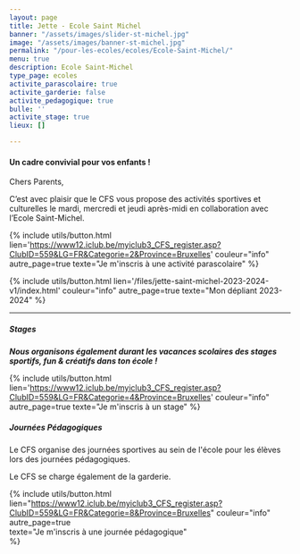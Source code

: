 ```yaml
---
layout: page
title: Jette - Ecole Saint Michel
banner: "/assets/images/slider-st-michel.jpg"
image: "/assets/images/banner-st-michel.jpg"
permalink: "/pour-les-ecoles/ecoles/Ecole-Saint-Michel/"
menu: true
description: Ecole Saint-Michel
type_page: ecoles
activite_parascolaire: true
activite_garderie: false
activite_pedagogique: true
bulle: ''
activite_stage: true
lieux: []

---
```

#### **Un cadre convivial pour vos enfants !**

Chers Parents,

C’est avec plaisir que le CFS vous propose des activités sportives et culturelles le mardi, mercredi et jeudi après-midi en collaboration avec l’Ecole Saint-Michel.

{% include utils/button.html  
lien='https://www12.iclub.be/myiclub3_CFS_register.asp?ClubID=559&LG=FR&Categorie=2&Province=Bruxelles' couleur="info" autre_page=true texte="Je m'inscris à une activité parascolaire" %}

{% include utils/button.html lien='/files/jette-saint-michel-2023-2024-v1/index.html' couleur="info" autre_page=true texte="Mon dépliant 2023-2024" %}

***

##### **Stages**

**_Nous organisons également durant les vacances scolaires des stages sportifs, fun & créatifs dans ton école !_**

{% include utils/button.html lien='https://www12.iclub.be/myiclub3_CFS_register.asp?ClubID=559&LG=FR&Categorie=4&Province=Bruxelles' couleur="info" autre_page=true texte="Je m'inscris à un stage" %}

##### **Journées Pédagogiques**

Le CFS organise des journées sportives au sein de l'école pour les élèves lors des journées pédagogiques.

Le CFS se charge également de la garderie.

{% include utils/button.html lien="https://www12.iclub.be/myiclub3_CFS_register.asp?ClubID=559&LG=FR&Categorie=8&Province=Bruxelles" couleur="info"  
autre_page=true  
texte="Je m'inscris à une journée pédagogique"  
%}